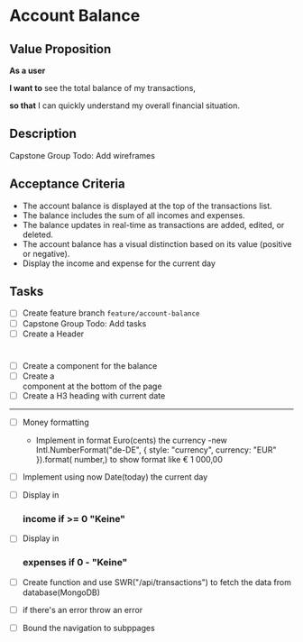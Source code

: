 # Account Balance

## Value Proposition

**As a user**

**I want to** see the total balance of my transactions,

**so that** I can quickly understand my overall financial situation.

## Description

Capstone Group Todo: Add wireframes

## Acceptance Criteria

- The account balance is displayed at the top of the transactions list.
- The balance includes the sum of all incomes and expenses.
- The balance updates in real-time as transactions are added, edited, or deleted.
- The account balance has a visual distinction based on its value (positive or negative).
- Display the income and expense for the current day

## Tasks

- [ ] Create feature branch `feature/account-balance`
- [ ] Capstone Group Todo: Add tasks
- [ ] Create a Header <h1>
- [ ] Create a component for the balance
- [ ] Create a <nav> component at the bottom of the page
- [ ] Create a H3 heading with current date

---

- [ ] Money formatting
  - Implement in format Euro(cents) the currency -new Intl.NumberFormat("de-DE", { style: "currency", currency: "EUR" }).format(
  number,) to show format like € 1 000,00
  
- [ ] Implement using now Date(today) the current day
- [ ] Display in <h3> income if >= 0 "Keine"
- [ ] Display in <h3> expenses if 0 - "Keine"
- [ ] Create function and use SWR("/api/transactions") to fetch the data from database(MongoDB)
- [ ] if there's an error throw an error
- [ ] Bound the navigation to subppages


